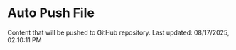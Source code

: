 # Auto Push File

Content that will be pushed to GitHub repository.
Last updated: 08/17/2025, 02:10:11 PM